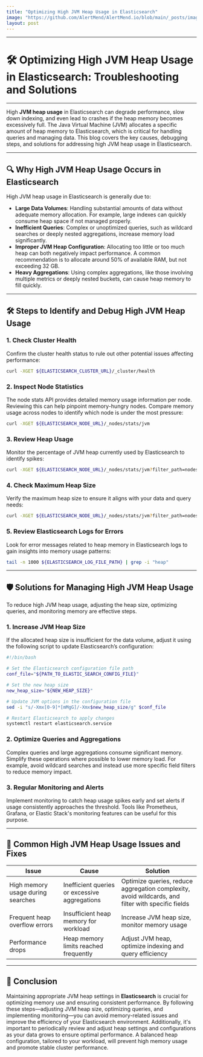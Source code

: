 ```yaml
---
title: "Optimizing High JVM Heap Usage in Elasticsearch"
image: "https://github.com/AlertMend/AlertMend.io/blob/main/_posts/images/Optimizing_High_JVM_heap_usage_in_elasticsearch.png?raw=true"
layout: post
---
```


---
# 🛠️ **Optimizing High JVM Heap Usage in Elasticsearch: Troubleshooting and Solutions**
---

High **JVM heap usage** in Elasticsearch can degrade performance, slow down indexing, and even lead to crashes if the heap memory becomes excessively full. The Java Virtual Machine (JVM) allocates a specific amount of heap memory to Elasticsearch, which is critical for handling queries and managing data. This blog covers the key causes, debugging steps, and solutions for addressing high JVM heap usage in Elasticsearch.

---

## 🔍 **Why High JVM Heap Usage Occurs in Elasticsearch**

High JVM heap usage in Elasticsearch is generally due to:
- **Large Data Volumes**: Handling substantial amounts of data without adequate memory allocation. For example, large indexes can quickly consume heap space if not managed properly.
- **Inefficient Queries**: Complex or unoptimized queries, such as wildcard searches or deeply nested aggregations, increase memory load significantly.
- **Improper JVM Heap Configuration**: Allocating too little or too much heap can both negatively impact performance. A common recommendation is to allocate around 50% of available RAM, but not exceeding 32 GB.
- **Heavy Aggregations**: Using complex aggregations, like those involving multiple metrics or deeply nested buckets, can cause heap memory to fill quickly.

---

## 🛠️ **Steps to Identify and Debug High JVM Heap Usage**

### 1. **Check Cluster Health**
Confirm the cluster health status to rule out other potential issues affecting performance:
```bash
curl -XGET ${ELASTICSEARCH_CLUSTER_URL}/_cluster/health
```

### 2. **Inspect Node Statistics**
The node stats API provides detailed memory usage information per node. Reviewing this can help pinpoint memory-hungry nodes. Compare memory usage across nodes to identify which node is under the most pressure:
```bash
curl -XGET ${ELASTICSEARCH_NODE_URL}/_nodes/stats/jvm
```

### 3. **Review Heap Usage**
Monitor the percentage of JVM heap currently used by Elasticsearch to identify spikes:
```bash
curl -XGET ${ELASTICSEARCH_NODE_URL}/_nodes/stats/jvm?filter_path=nodes.*.jvm.mem.heap_used_percent
```

### 4. **Check Maximum Heap Size**
Verify the maximum heap size to ensure it aligns with your data and query needs:
```bash
curl -XGET ${ELASTICSEARCH_NODE_URL}/_nodes/stats/jvm?filter_path=nodes.*.jvm.mem.heap_max_in_bytes
```

### 5. **Review Elasticsearch Logs for Errors**
Look for error messages related to heap memory in Elasticsearch logs to gain insights into memory usage patterns:
```bash
tail -n 1000 ${ELASTICSEARCH_LOG_FILE_PATH} | grep -i "heap"
```

---

## 🛡️ **Solutions for Managing High JVM Heap Usage**

To reduce high JVM heap usage, adjusting the heap size, optimizing queries, and monitoring memory are effective steps.

### 1. **Increase JVM Heap Size**
If the allocated heap size is insufficient for the data volume, adjust it using the following script to update Elasticsearch’s configuration:
```bash
#!/bin/bash

# Set the Elasticsearch configuration file path
conf_file="${PATH_TO_ELASTIC_SEARCH_CONFIG_FILE}"

# Set the new heap size
new_heap_size="${NEW_HEAP_SIZE}"

# Update JVM options in the configuration file
sed -i "s/-Xmx[0-9]*[mMgG]/-Xmx$new_heap_size/g" $conf_file

# Restart Elasticsearch to apply changes
systemctl restart elasticsearch.service
```

### 2. **Optimize Queries and Aggregations**
Complex queries and large aggregations consume significant memory. Simplify these operations where possible to lower memory load. For example, avoid wildcard searches and instead use more specific field filters to reduce memory impact.

### 3. **Regular Monitoring and Alerts**
Implement monitoring to catch heap usage spikes early and set alerts if usage consistently approaches the threshold. Tools like Prometheus, Grafana, or Elastic Stack's monitoring features can be useful for this purpose.

---

## 🔄 **Common High JVM Heap Usage Issues and Fixes**

| **Issue**                        | **Cause**                                    | **Solution**                                            |
|----------------------------------|----------------------------------------------|---------------------------------------------------------|
| High memory usage during searches | Inefficient queries or excessive aggregations | Optimize queries, reduce aggregation complexity, avoid wildcards, and filter with specific fields |
| Frequent heap overflow errors    | Insufficient heap memory for workload        | Increase JVM heap size, monitor memory usage            |
| Performance drops                | Heap memory limits reached frequently        | Adjust JVM heap, optimize indexing and query efficiency |

---

## 🚀 **Conclusion**

Maintaining appropriate JVM heap settings in **Elasticsearch** is crucial for optimizing memory use and ensuring consistent performance. By following these steps—adjusting JVM heap size, optimizing queries, and implementing monitoring—you can avoid memory-related issues and improve the efficiency of your Elasticsearch environment. Additionally, it's important to periodically review and adjust heap settings and configurations as your data grows to ensure optimal performance. A balanced heap configuration, tailored to your workload, will prevent high memory usage and promote stable cluster performance.

